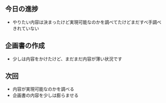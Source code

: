 ## 今日の進捗
* やりたい内容は決まったけど実現可能なのかを調べてたけどまだすべ手調べきれていない
## 企画書の作成
* 少しは内容をかけたけど、まだまだ内容が薄い状況です
## 次回
* 内容が実現可能なのかを調べる
* 企画書の内容を少しは膨らませる